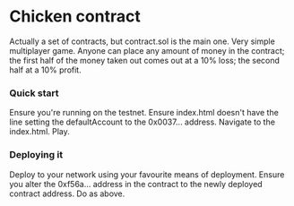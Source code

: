 # Chicken contract

Actually a set of contracts, but contract.sol is the main one. Very simple multiplayer game. Anyone can place any amount of money in the contract; the first half of the money taken out comes out at a 10% loss; the second half at a 10% profit.

### Quick start

Ensure you're running on the testnet. Ensure index.html doesn't have the line setting the defaultAccount to the 0x0037... address. Navigate to the index.html. Play.

### Deploying it

Deploy to your network using your favourite means of deployment. Ensure you alter the 0xf56a... address in the contract to the newly deployed contract address. Do as above.
